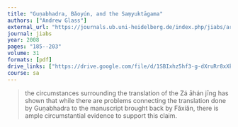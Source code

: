```yaml
---
title: "Guṇabhadra, Bǎoyún, and the Saṃyuktāgama"
authors: ["Andrew Glass"]
external_url: "https://journals.ub.uni-heidelberg.de/index.php/jiabs/article/download/9002/2895"
journal: jiabs
year: 2008
pages: "185--203"
volume: 31
formats: [pdf]
drive_links: ["https://drive.google.com/file/d/1SBIxhz5hf3-g-dXruRr8xXky_YOGPHFc/view?usp=drivesdk"]
course: sa
---
```


>  the circumstances surrounding the translation of the Zá āhán jīng has shown that while there are problems connecting the translation done by Guṇabhadra to the manuscript brought back by Fǎxiǎn, there is ample circumstantial evidence to support this claim.
